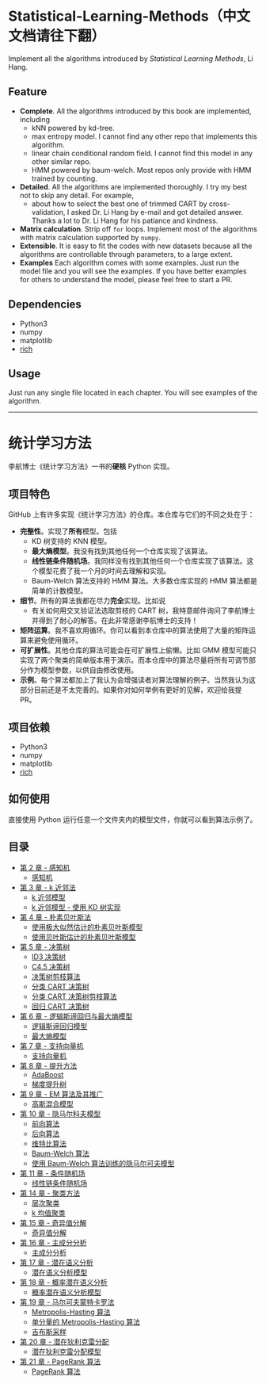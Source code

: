 # Statistical-Learning-Methods（中文文档请往下翻）

Implement all the algorithms introduced by _Statistical Learning Methods_, Li Hang.

## Feature

- **Complete**. All the algorithms introduced by this book are implemented, including
  - kNN powered by kd-tree.
  - max entropy model. I cannot find any other repo that implements this algorithm.
  - linear chain conditional random field. I cannot find this model in any other similar repo.
  - HMM powered by baum-welch. Most repos only provide with HMM trained by counting.
- **Detailed**. All the algorithms are implemented thoroughly. I try my best not to skip any detail. For example,
  - about how to select the best one of trimmed CART by cross-validation, I asked Dr. Li Hang by e-mail and got detailed answer. Thanks a lot to Dr. Li Hang for his patiance and kindness.
- **Matrix calculation**. Strip off `for` loops. Implement most of the algorithms with matrix calculation supported by `numpy`.
- **Extensible**. It is easy to fit the codes with new datasets because all the algorithms are controllable through parameters, to a large extent.
- **Examples** Each algorithm comes with some examples. Just run the model file and you will see the examples. If you have better examples for others to understand the model, please feel free to start a PR.

## Dependencies

- Python3
- numpy
- matplotlib
- [rich](https://github.com/willmcgugan/rich)

## Usage

Just run any single file located in each chapter. You will see examples of the algorithm.

---

# 统计学习方法

李航博士《统计学习方法》一书的**硬核** Python 实现。

## 项目特色

GitHub 上有许多实现《统计学习方法》的仓库。本仓库与它们的不同之处在于：

- **完整性**。实现了**所有**模型。包括
  - KD 树支持的 KNN 模型。
  - **最大熵模型**。我没有找到其他任何一个仓库实现了该算法。
  - **线性链条件随机场**。我同样没有找到其他任何一个仓库实现了该算法。这个模型花费了我一个月的时间去理解和实现。
  - Baum-Welch 算法支持的 HMM 算法。大多数仓库实现的 HMM 算法都是简单的计数模型。
- **细节**。所有的算法我都在尽力**完全**实现。比如说
  - 有关如何用交叉验证法选取剪枝的 CART 树，我特意邮件询问了李航博士并得到了耐心的解答。在此非常感谢李航博士的支持！
- **矩阵运算**。我不喜欢用循环。你可以看到本仓库中的算法使用了大量的矩阵运算来避免使用循环。
- **可扩展性**。其他仓库的算法可能会在可扩展性上偷懒。比如 GMM 模型可能只实现了两个聚类的简单版本用于演示。而本仓库中的算法尽量将所有可调节部分作为模型参数，以供自由修改使用。
- **示例**。每个算法都加上了我认为会增强读者对算法理解的例子。当然我认为这部分目前还是不太完善的。如果你对如何举例有更好的见解，欢迎给我提 PR。

## 项目依赖

- Python3
- numpy
- matplotlib
- [rich](https://github.com/willmcgugan/rich)

## 如何使用

直接使用 Python 运行任意一个文件夹内的模型文件，你就可以看到算法示例了。

## 目录

- [第 2 章 - 感知机](2.Perceptron)
  - [感知机](2.Perceptron/perceptron.py)
- [第 3 章 - k 近邻法](3.KNN)
  - [k 近邻模型](3.KNN/knn.py)
  - [k 近邻模型 - 使用 KD 树实现](3.KNN/knn_kdtree.py)
- [第 4 章 - 朴素贝叶斯法](4.NaiveBayes)
  - [使用极大似然估计的朴素贝叶斯模型](4.NaiveBayes/NaiveBayesMLE.py)
  - [使用贝叶斯估计的朴素贝叶斯模型](4.NaiveBayes/NaiveBayesMAP.py)
- [第 5 章 - 决策树](5.DecisionTree)
  - [ID3 决策树](5.DecisionTree/ID3.py)
  - [C4.5 决策树](5.DecisionTree/C4.5.py)
  - [决策树剪枝算法](5.DecisionTree/prune.py)
  - [分类 CART 决策树](5.DecisionTree/ClassificationCART.py)
  - [分类 CART 决策树剪枝算法](5.DecisionTree/pruneClassificationCART.py)
  - [回归 CART 决策树](5.DecisionTree/RegressionCART.py)
- [第 6 章 - 逻辑斯谛回归与最大熵模型](6.LogisticRegression-MaxEntropy)
  - [逻辑斯谛回归模型](6.LogisticRegression-MaxEntropy/BinaryLogisticRegression.py)
  - [最大熵模型](6.LogisticRegression-MaxEntropy/MaxEntropy.py)
- [第 7 章 - 支持向量机](7.SVM)
  - [支持向量机](7.SVM/SVM.py)
- [第 8 章 - 提升方法](8.Boosting)
  - [AdaBoost](8.Boosting/AdaBoost.py)
  - [梯度提升树](8.Boosting/GBDT.py)
- [第 9 章 - EM 算法及其推广](9.EM)
  - [高斯混合模型](9.EM/GMM.py)
- [第 10 章 - 隐马尔科夫模型](10.HMM)
  - [前向算法](10.HMM/Forward.py)
  - [后向算法](10.HMM/Backward.py)
  - [维特比算法](10.HMM/Viterbi.py)
  - [Baum-Welch 算法](10.HMM/BaumWelch.py)
  - [使用 Baum-Welch 算法训练的隐马尔可夫模型](10.HMM/HMM.py)
- [第 11 章 - 条件随机场](11.ConditionalRandomField)
  - [线性链条件随机场](11.ConditionalRandomField/LinearChainConditionalRandomField.py)
- [第 14 章 - 聚类方法](14.Cluster)
  - [层次聚类](14.Cluster/Agglomerative.py)
  - [k 均值聚类](14.Cluster/KMeans.py)
- [第 15 章 - 奇异值分解](15.SVD)
  - [奇异值分解](15.SVD/SVD.py)
- [第 16 章 - 主成分分析](16.PCA)
  - [主成分分析](16.PCA/PCA.py)
- [第 17 章 - 潜在语义分析](17.LSA)
  - [潜在语义分析模型](17.LSA/LSA.py)
- [第 18 章 - 概率潜在语义分析](18.PLSA)
  - [概率潜在语义分析模型](18.PLSA/PLSA.py)
- [第 19 章 - 马尔可夫蒙特卡罗法](19.MCMC)
  - [Metropolis-Hasting 算法](19.MCMC/MetropolisHasting.py)
  - [单分量的 Metropolis-Hasting 算法](19.MCMC/SingleComponentMetropolisHasting.py)
  - [吉布斯采样](19.MCMC/GibbsSampling.py)
- [第 20 章 - 潜在狄利克雷分配](20.LDA)
  - [潜在狄利克雷分配模型](20.LDA/LDA.py)
- [第 21 章 - PageRank 算法](21.PageRank)
  - [PageRank 算法](21.PageRank/PageRank.py)
